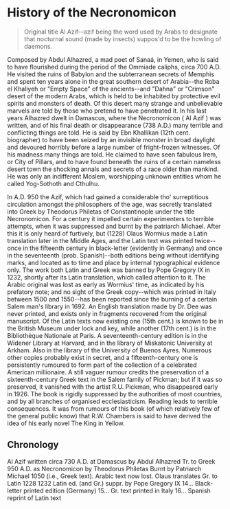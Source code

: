 # History of the Necronomicon

> Original title Al Azif--azif being the word used by Arabs to designate that nocturnal
> sound (made by insects) suppos'd to be the howling of daemons.

Composed by Abdul Alhazred, a mad poet of Sanaá, in Yemen, who is said to
have flourished during the period of the Ommiade caliphs, circa 700 A.D. He visited the ruins of
Babylon and the subterranean secrets of Memphis and spent ten years alone in the great southern
desert of Arabia--the Roba el Khaliyeh or "Empty Space" of the ancients--and
"Dahna" or "Crimson" desert of the modern Arabs, which is held to be inhabited
by protective evil spirits and monsters of death. Of this desert many strange and unbelievable
marvels are told by those who pretend to have penetrated it. In his last years Alhazred dwelt in
Damascus, where the Necronomicon  ( Al Azif ) was written, and of his final death or
disappearance (738 A.D.) many terrible and conflicting things are told. He is said by Ebn
Khallikan (12th cent. biographer) to have been seized by an invisible monster in broad daylight and
devoured horribly before a large number of fright-frozen witnesses. Of his madness many things are
told. He claimed to have seen fabulous Irem, or City of Pillars, and to have found beneath the
ruins of a certain nameless desert town the shocking annals and secrets of a race older than
mankind. He was only an indifferent Moslem, worshipping unknown entities whom he called
Yog-Sothoth and Cthulhu.

In A.D. 950 the Azif, which had gained a considerable tho'
surreptitious circulation amongst the philosophers of the age, was secretly translated into Greek
by Theodorus Philetas of Constantinople under the title Necronomicon. For a century it
impelled certain experimenters to terrible attempts, when it was suppressed and burnt by the
patriarch Michael. After this it is only heard of furtively, but (1228) Olaus Wormius made a Latin
translation later in the Middle Ages, and the Latin text was printed twice--once in the
fifteenth century in black-letter (evidently in Germany) and once in the seventeenth (prob.
Spanish)--both editions being without identifying marks, and located as to time and place by
internal typographical evidence only. The work both Latin and Greek was banned by Pope Gregory IX
in 1232, shortly after its Latin translation, which called attention to it. The Arabic original was
lost as early as Wormius' time, as indicated by his prefatory note; and no sight of the Greek
copy--which was printed in Italy between 1500 and 1550--has been reported since the burning
of a certain Salem man's library in 1692. An English translation made by Dr. Dee was never
printed, and exists only in fragments recovered from the original manuscript. Of the Latin texts
now existing one (15th cent.) is known to be in the British Museum under lock and key, while
another (17th cent.) is in the Bibliothèque Nationale at Paris. A seventeenth-century edition
is in the Widener Library at Harvard, and in the library of Miskatonic University at Arkham. Also
in the library of the University of Buenos Ayres. Numerous other copies probably exist in secret,
and a fifteenth-century one is persistently rumoured to form part of the collection of a celebrated
American millionaire. A still vaguer rumour credits the preservation of a sixteenth-century Greek
text in the Salem family of Pickman; but if it was so preserved, it vanished with the artist R.U.
Pickman, who disappeared early in 1926. The book is rigidly suppressed by the authorities of most
countries, and by all branches of organised ecclesiasticism. Reading leads to terrible
consequences. It was from rumours of this book (of which relatively few of the general public
know) that R.W. Chambers is said to have derived the idea of his early novel The King in
Yellow.

## Chronology

Al Azif written circa 730 A.D. at Damascus by Abdul Alhazred Tr. to Greek 950 A.D. as
Necronomicon by Theodorus Philetas Burnt by Patriarch Michael 1050 (i.e., Greek text).
Arabic text now lost. Olaus translates Gr. to Latin 1228 1232 Latin ed. (and Gr.) suppr. by
Pope Gregory IX 14... Black-letter printed edition (Germany) 15... Gr. text printed in
Italy 16... Spanish reprint of Latin text 


